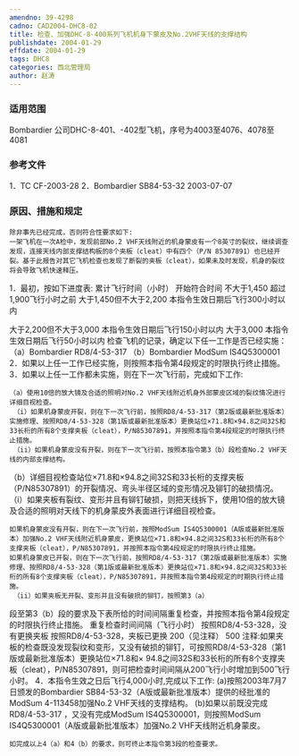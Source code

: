 ```yaml
---
amendno: 39-4298
cadno: CAD2004-DHC8-02
title: 检查、加强DHC-8-400系列飞机机身下蒙皮及No.2VHF天线的支撑结构
publishdate: 2004-01-29
effdate: 2004-01-29
tags: DHC8
categories: 西北管理局
author: 赵涛
---
```


### 适用范围 
Bombardier 公司DHC-8-401、-402型飞机，序号为4003至4076、4078至4081

<!--more-->
### 参考文件
1．TC CF-2003-28 
2．Bombardier SB84-53-32  2003-07-07 

### 原因、措施和规定 
    除非事先已经完成，否则符合性要求如下: 
    一架飞机在一次A检中，发现前部No.2 VHF天线附近的机身蒙皮有一个8英寸的裂纹，继续调查发现，连接天线内部支撑结构板的8个夹板（cleat）中有四个（P/N 85307891）也已经开裂。基于此报告对其它飞机检查也发现了断裂的夹板（cleat），如果未及时发现，机身的裂纹将会导致飞机快速释压。 
1．最初，按如下进度表: 累计飞行时间（小时） 开始符合时间 
不大于1,450 超过1,900飞行小时之前 大于1,450但不大于2,200 本指令生效日期后飞行300小时以内 
  
大于2,200但不大于3,000 本指令生效日期后飞行150小时以内 
大于3,000 本指令生效日期后飞行50小时以内 
    检查飞机的记录，确定以下任一工作是否已经实施： 
（a）Bombardier RD8/4-53-317 
（b）Bombardier ModSum IS4Q5300001 
    2．如果以上任一工作已经实施，则按照本指令第4段规定的时限执行终止措施。 
    3．如果以上任一工作都未实施，则在下一次飞行前，完成如下工作: 

    （a）使用10倍的放大镜及合适的照明对No.2 VHF天线附近机身外部蒙皮区域的裂纹情况进行详细目视检查。 
     （i）如果机身蒙皮开裂，则在下一次飞行前，按照RD8/4-53-317（第2版或最新批准版本）实施修理、按照RD8/4-53-328（第1版或最新批准版本）更换站位×71.8和×94.8之间32S和33长桁的所有8个支撑夹板（cleat），P/N85307891，并按照本指令第4段规定的时限执行终止措施。 
     （ii）如果机身蒙皮没有开裂，则在下一次飞行前，按照本指令第3（b）段检查No.2 VHF天线的内部支撑结构。 
（b）详细目视检查站位×71.8和×94.8之间32S和33长桁的支撑夹板（P/N85307891）的开裂情况、弯头半径区域的变形情况及铆钉的破损情况。 
     （i）如果夹板有裂纹、变形并且有铆钉破损，则把天线拆下，使用10倍的放大镜及合适的照明对天线下的机身蒙皮外表面进行详细目视检查。 

    如果机身蒙皮没有开裂，则在下一次飞行前，按照ModSum IS4Q5300001（A版或最新批准版本）加强No.2 VHF天线附近机身蒙皮，更换站位×71.8和×94.8之间32S和33长桁的所有8个支撑夹板（cleat），P/N85307891，并按照本指令第4段规定的时限执行终止措施。 
    如果机身蒙皮已开裂，则在下一次飞行前，按照RD8/4-53-317（第2版或最新批准版本）实施修理、按照RD8/4-53-328（第1版或最新批准版本）更换站位×71.8和×94.8之间32S和33长桁的所有8个支撑夹板（cleat），P/N85307891，并按照本指令第4段规定的时期执行终止措施。 
     （ii）如果夹板无开裂、变形并且没有破损的铆钉，按照第3（a）
  
段至第3（b）段的要求及下表所给的时间间隔重复检查，并按照本指令第4段规定的时限执行终止措施。 
              重复检查时间间隔（飞行小时） 按照RD8/4-53-328，没有更换夹板 按照RD8/4-53-328，夹板已更换 200（见注释） 500 
    注释:如果夹板的检查既没发现裂纹和变形，又没有破损的铆钉，可按照RD8/4-53-328（第1版或最新批准版本）更换站位×71.8和×
94.8之间32S和33长桁的所有8个支撑夹板（cleat），P/N85307891，则可把检查时间间隔从200飞行小时增加到500飞行小时。 
4．本指令生效之日后飞行4,000小时,完成以下工作: 
     (a)按照2003年7月7日颁发的Bombardier SB84-53-32（A版或最新批准版本）提供的经批准的ModSum 4-113458加强No.2 VHF天线的支撑结构。 
(b)如果以前既没完成RD8/4-53-317 ，又没有完成ModSum IS4Q5300001，则按照ModSum IS4Q5300001（A版或最新批准版本）加强No.2 VHF天线附近机身蒙皮。 

    如完成以上4（a）和4（b）的要求，则可终止本指令第3段的检查要求。

